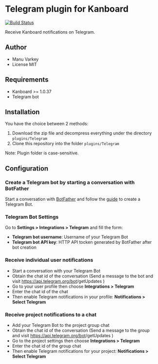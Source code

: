 Telegram plugin for Kanboard
===============================

[![Build Status](https://travis-ci.org/kanboard/plugin-telegram.svg?branch=master)](https://travis-ci.org/kanboard/plugin-telegram)

Receive Kanboard notifications on Telegram.

Author
------

- Manu Varkey
- License MIT

Requirements
------------

- Kanboard >= 1.0.37
- Telegram bot

Installation
------------

You have the choice between 2 methods:

1. Download the zip file and decompress everything under the directory `plugins/Telegram`
2. Clone this repository into the folder `plugins/Telegram`

Note: Plugin folder is case-sensitive.

Configuration
-------------

### Create a Telegram bot by starting a conversation with BotFather

Start a conversation with [BotFather](https://telegram.me/botfather) and follow the [guide](https://core.telegram.org/bots#6-botfather) to create a Telegram Bot.

### Telegram Bot Settings

Go to **Settings > Integrations > Telegram** and fill the form:

- **Telegram bot username**: Username of your Telegram Bot
- **Telegram bot API key**: HTTP API tocken generated by BotFather after bot creation

### Receive individual user notifications

- Start a conversation with your Telegram Bot
- Obtain the chat id of the conversation (Send a message to the bot and visit https://api.telegram.org/bot<YourBOTToken>/getUpdates )
- Go to your user profile then choose **Integrations > Telegram**
- Enter the chat id of the chat
- Then enable Telegram notifications in your profile: **Notifications > Select Telegram**

### Receive project notifications to a chat


- Add your Telegram Bot to the project group chat
- Obtain the chat id of the conversation (Send a message to the group and visit https://api.telegram.org/bot<YourBOTToken>/getUpdates )
- Go to the project settings then choose **Integrations > Telegram**
- Enter the chat id of the group chat
- Then enable Telegram notifications for your project: **Notifications > Select Telegram**


